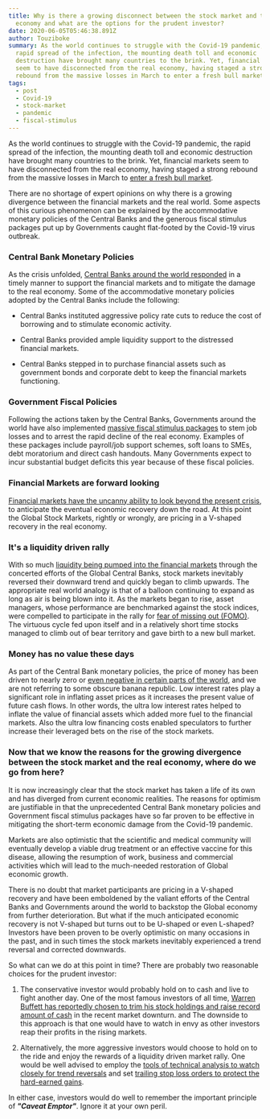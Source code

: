 ```yaml
---
title: Why is there a growing disconnect between the stock market and the real
  economy and what are the options for the prudent investor?
date: 2020-06-05T05:46:38.891Z
author: Touziboke
summary: As the world continues to struggle with the Covid-19 pandemic, the
  rapid spread of the infection, the mounting death toll and economic
  destruction have brought many countries to the brink. Yet, financial markets
  seem to have disconnected from the real economy, having staged a strong
  rebound from the massive losses in March to enter a fresh bull market.
tags:
  - post
  - Covid-19
  - stock-market
  - pandemic
  - fiscal-stimulus
---
```

As the world continues to struggle with the Covid-19 pandemic, the rapid spread of the infection, the mounting death toll and economic destruction have brought many countries to the brink. Yet, financial markets seem to have disconnected from the real economy, having staged a strong rebound from the massive losses in March to [enter a fresh bull market](https://finance.yahoo.com/news/were-entering-a-new-bull-market-oppenheimer-analyst-203609002.html).

There are no shortage of expert opinions on why there is a growing divergence between the financial markets and the real world. Some aspects of this curious phenomenon can be explained by the accommodative monetary policies of the Central Banks and the generous fiscal stimulus packages put up by Governments caught flat-footed by the Covid-19 virus outbreak. 

### Central Bank Monetary Policies

As the crisis unfolded, [Central Banks around the world responded](https://www.g20-insights.org/policy_briefs/monetary-policies-strategies-and-the-covid-19-crisis/) in a timely manner to support the financial markets and to mitigate the damage to the real economy. Some of the accommodative monetary policies adopted by the Central Banks include the following:

  * Central Banks instituted aggressive policy rate cuts to reduce the cost of borrowing and to stimulate economic activity.

  * Central Banks provided ample liquidity support to the distressed financial markets.

  * Central Banks stepped in to purchase financial assets such as government bonds and corporate debt to keep the financial markets functioning.

### Government Fiscal Policies

Following the actions taken by the Central Banks, Governments around the world have also implemented [massive fiscal stimulus packages](https://www.csis.org/analysis/breaking-down-g20-covid-19-fiscal-response) to stem job losses and to arrest the rapid decline of the real economy. Examples of these packages include payroll/job support schemes, soft loans to SMEs, debt moratorium and direct cash handouts. Many Governments expect to incur substantial budget deficits this year because of these fiscal policies.

### Financial Markets are forward looking

[Financial markets have the uncanny ability to look beyond the present crisis](https://atlaspwm.com/the-coronavirus-and-the-markets-an-update-040920/), to anticipate the eventual economic recovery down the road. At this point the Global Stock Markets, rightly or wrongly, are pricing in a V-shaped recovery in the real economy.

### It's a liquidity driven rally

With so much [liquidity being pumped into the financial markets](https://economictimes.indiatimes.com/markets/expert-view/high-liquidity-driving-concentrated-market-rally-sunil-subramaniam/articleshow/74191318.cms) through the concerted efforts of the Global Central Banks, stock markets inevitably reversed their downward trend and quickly began to climb upwards. The appropriate real world analogy is that of a balloon continuing to expand as long as air is being blown into it. As the markets began to rise, asset managers, whose performance are benchmarked against the stock indices, were compelled to participate in the rally for [fear of missing out (FOMO)](https://www.bloomberg.com/news/articles/2020-04-07/investors-are-chasing-the-rally-into-the-jaws-of-economic-crisis). The virtuous cycle fed upon itself and in a relatively short time stocks managed to climb out of bear territory and gave birth to a new bull market.

### Money has no value these days

As part of the Central Bank monetary policies, the price of money has been driven to nearly zero or [even negative in certain parts of the world](https://www.europeanceo.com/finance/as-negative-interest-rates-persist-banks-are-stepping-into-the-unknown/), and we are not referring to some obscure banana republic. Low interest rates play a significant role in inflating asset prices as it increases the present value of future cash flows. In other words, the ultra low interest rates helped to inflate the value of financial assets which added more fuel to the financial markets. Also the ultra low financing costs enabled speculators to further increase their leveraged bets on the rise of the stock markets. 

### Now that we know the reasons for the growing divergence between the stock market and the real economy, where do we go from here?

It is now increasingly clear that the stock market has taken a life of its own and has diverged from current economic realities. The reasons for optimism are justifiable in that the unprecedented Central Bank monetary policies and Government fiscal stimulus packages have so far proven to be effective in mitigating the short-term economic damage from the Covid-19 pandemic.

Markets are also optimistic that the scientific and medical community will eventually develop a viable drug treatment or an effective vaccine for this disease, allowing the resumption of work, business and commercial activities which will lead to the much-needed restoration of Global economic growth.

There is no doubt that market participants are pricing in a V-shaped recovery and have been emboldened by the valiant efforts of the Central Banks and Governments around the world to backstop the Global economy from further deterioration. But what if the much anticipated economic recovery is not V-shaped but turns out to be U-shaped or even L-shaped? Investors have been proven to be overly optimistic on many occasions in the past, and in such times the stock markets inevitably experienced a trend reversal and corrected downwards.

So what can we do at this point in time? There are probably two reasonable choices for the prudent investor:

1. The conservative investor would probably hold on to cash and live to fight another day. One of the most famous investors of all time, [Warren Buffett has reportedly chosen to trim his stock holdings and raise record amount of cash](https://www.forbes.com/sites/sergeiklebnikov/2020/05/16/buffett-sells-stocks-goldman-sachs-no-elephant-sized-acquisition/#25da9cb6bbf9) in the recent market downturn.  and The downside to this approach is that one would have to watch in envy as other investors reap their profits in the rising markets.

2. Alternatively, the more aggressive investors would choose to hold on to the ride and enjoy the rewards of a liquidity driven market rally. One would be well advised to employ the [tools of technical analysis to watch closely for trend reversals](https://www.tradeciety.com/how-to-use-moving-averages/) and set [trailing stop loss orders to protect the hard-earned gains](https://www.tradingwithrayner.com/trailing-stop-loss/).

In either case, investors would do well to remember the important principle of ***"Caveat Emptor"***. Ignore it at your own peril.
